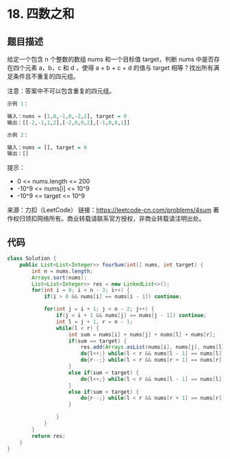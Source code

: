 # 18. 四数之和

## 题目描述

给定一个包含 n 个整数的数组 nums 和一个目标值 target，判断 nums 中是否存在四个元素 a，b，c 和 d ，使得 a + b + c + d 的值与 target 相等？找出所有满足条件且不重复的四元组。

注意：答案中不可以包含重复的四元组。

 
```r
示例 1：

输入：nums = [1,0,-1,0,-2,2], target = 0
输出：[[-2,-1,1,2],[-2,0,0,2],[-1,0,0,1]]

示例 2：

输入：nums = [], target = 0
输出：[]
```

提示：

- 0 <= nums.length <= 200
- -10^9 <= nums[i] <= 10^9
- -10^9 <= target <= 10^9

来源：力扣（LeetCode）
链接：https://leetcode-cn.com/problems/4sum
著作权归领扣网络所有。商业转载请联系官方授权，非商业转载请注明出处。

## 代码

```java
class Solution {
    public List<List<Integer>> fourSum(int[] nums, int target) {
        int n = nums.length;
        Arrays.sort(nums);
        List<List<Integer>> res = new LinkedList<>();
        for(int i = 0; i < n - 3; i++) {
            if(i > 0 && nums[i] == nums[i - 1]) continue;

            for(int j = i + 1; j < n - 2; j++) {
                if(j > i + 1 && nums[j] == nums[j - 1]) continue;
                int l = j + 1, r = n - 1;
                while(l < r) {
                    int sum = nums[i] + nums[j] + nums[l] + nums[r];
                    if(sum == target) {
                        res.add(Arrays.asList(nums[i], nums[j], nums[l], nums[r]));
                        do{l++;} while(l < r && nums[l - 1] == nums[l]);
                        do{r--;} while(l < r && nums[r + 1] == nums[r]);
                    }
                    else if(sum < target) {
                        do{l++;} while(l < r && nums[l - 1] == nums[l]);
                    }
                    else if(sum > target) {
                        do{r--;} while(l < r && nums[r + 1] == nums[r]);
                    }

                }
            }
        }
        return res;
    }
}
```